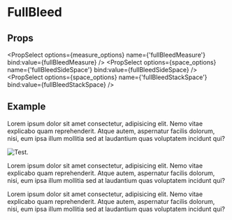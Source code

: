 <script lang="ts">
	import type { Space, Measure } from '$lib/types';
	import FullBleed from '$lib/FullBleed/index.svelte';
	import Stack from '$lib/Stack/index.svelte';
	import SqueezeContainer from '$lib/SqueezeContainer/index.svelte';
	import PropSelect from '$lib/PropSelect/index.svelte';
	import { space_options, measure_options } from '../../preview-content/options';

	let fullBleedMeasure: Measure = 'var(--measure)';
	let fullBleedSideSpace: Space = 'var(--s-1)';
	let fullBleedStackSpace: Space = 'var(--s-1)';
</script>

<style>
	img {
		max-width: 100%;
	}
</style>

# FullBleed

## Props

<PropSelect options={measure_options} name={'fullBleedMeasure'} bind:value={fullBleedMeasure} />
<PropSelect options={space_options} name={'fullBleedSideSpace'} bind:value={fullBleedSideSpace} />
<PropSelect
options={space_options}
name={'fullBleedStackSpace'}
bind:value={fullBleedStackSpace}
/>

## Example

<SqueezeContainer>
	<FullBleed {fullBleedMeasure} {fullBleedSideSpace} {fullBleedStackSpace}>
		<p>
			Lorem ipsum dolor sit amet consectetur, adipisicing elit. Nemo vitae explicabo quam
			reprehenderit. Atque autem, aspernatur facilis dolorum, nisi, eum ipsa illum mollitia sed at
			laudantium quas voluptatem incidunt qui?
		</p>
		<img class="full-bleed--4" src="/img/image.jpg" alt="Test." />
		<p>
			Lorem ipsum dolor sit amet consectetur, adipisicing elit. Nemo vitae explicabo quam
			reprehenderit. Atque autem, aspernatur facilis dolorum, nisi, eum ipsa illum mollitia sed at
			laudantium quas voluptatem incidunt qui?
		</p>
		<p>
			Lorem ipsum dolor sit amet consectetur, adipisicing elit. Nemo vitae explicabo quam
			reprehenderit. Atque autem, aspernatur facilis dolorum, nisi, eum ipsa illum mollitia sed at
			laudantium quas voluptatem incidunt qui?
		</p>
	</FullBleed>
</SqueezeContainer>
